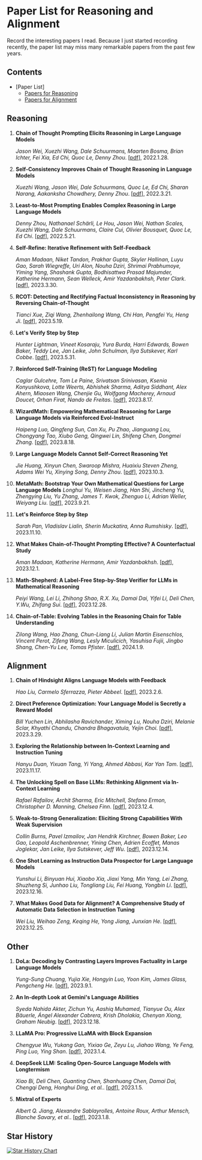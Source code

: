 # Paper List for Reasoning and Alignment
Record the interesting papers I read. Because I just started recording recently, the paper list may miss many remarkable papers from the past few years.
## Contents

- [Paper List]
  - [Papers for Reasoning](#Reasoning)
  - [Papers for Alignment](#Alignment)
 
## Reasoning

1. **Chain of Thought Prompting Elicits Reasoning in Large Language Models**

   *Jason Wei, Xuezhi Wang, Dale Schuurmans, Maarten Bosma, Brian Ichter, Fei Xia, Ed Chi, Quoc Le, Denny Zhou*. [[pdf](https://arxiv.org/pdf/2201.11903v6.pdf)], 2022.1.28.

2. **Self-Consistency Improves Chain of Thought Reasoning in Language Models**

   *Xuezhi Wang, Jason Wei, Dale Schuurmans, Quoc Le, Ed Chi, Sharan Narang, Aakanksha Chowdhery, Denny Zhou*. [[pdf](https://arxiv.org/pdf/2203.11171.pdf)], 2022.3.21.

3. **Least-to-Most Prompting Enables Complex Reasoning in Large Language Models**

   *Denny Zhou, Nathanael Schärli, Le Hou, Jason Wei, Nathan Scales, Xuezhi Wang, Dale Schuurmans, Claire Cui, Olivier Bousquet, Quoc Le, Ed Chi*. [[pdf](https://arxiv.org/pdf/2205.10625.pdf)], 2022.5.21.

4. **Self-Refine: Iterative Refinement with Self-Feedback**

   *Aman Madaan, Niket Tandon, Prakhar Gupta, Skyler Hallinan, Luyu Gao, Sarah Wiegreffe, Uri Alon, Nouha Dziri, Shrimai Prabhumoye, Yiming Yang, Shashank Gupta, Bodhisattwa Prasad Majumder, Katherine Hermann, Sean Welleck, Amir Yazdanbakhsh, Peter Clark*. [[pdf](https://arxiv.org/pdf/2303.17651.pdf)], 2023.3.30.

5. **RCOT: Detecting and Rectifying Factual Inconsistency in Reasoning by Reversing Chain-of-Thought**

   *Tianci Xue, Ziqi Wang, Zhenhailong Wang, Chi Han, Pengfei Yu, Heng Ji*. [[pdf](https://arxiv.org/pdf/2305.11499.pdf)], 2023.5.19.
   
6. **Let's Verify Step by Step**

   *Hunter Lightman, Vineet Kosaraju, Yura Burda, Harri Edwards, Bowen Baker, Teddy Lee, Jan Leike, John Schulman, Ilya Sutskever, Karl Cobbe*. [[pdf](https://arxiv.org/pdf/2305.20050.pdf)], 2023.5.31.

7. **Reinforced Self-Training (ReST) for Language Modeling**

   *Caglar Gulcehre, Tom Le Paine, Srivatsan Srinivasan, Ksenia Konyushkova, Lotte Weerts, Abhishek Sharma, Aditya Siddhant, Alex Ahern, Miaosen Wang, Chenjie Gu, Wolfgang Macherey, Arnaud Doucet, Orhan Firat, Nando de Freitas*. [[pdf](https://arxiv.org/pdf/2308.08998.pdf)], 2023.8.17.

8. **WizardMath: Empowering Mathematical Reasoning for Large Language Models via Reinforced Evol-Instruct**

   *Haipeng Luo, Qingfeng Sun, Can Xu, Pu Zhao, Jianguang Lou, Chongyang Tao, Xiubo Geng, Qingwei Lin, Shifeng Chen, Dongmei Zhang*. [[pdf](https://arxiv.org/pdf/2308.09583.pdf)], 2023.8.18.

9. **Large Language Models Cannot Self-Correct Reasoning Yet**

   *Jie Huang, Xinyun Chen, Swaroop Mishra, Huaixiu Steven Zheng, Adams Wei Yu, Xinying Song, Denny Zhou*. [[pdf](https://arxiv.org/pdf/2310.01798.pdf)], 2023.10.3.

10. **MetaMath: Bootstrap Your Own Mathematical Questions for Large Language Models**
    *Longhui Yu, Weisen Jiang, Han Shi, Jincheng Yu, Zhengying Liu, Yu Zhang, James T. Kwok, Zhenguo Li, Adrian Weller, Weiyang Liu*. [[pdf](https://arxiv.org/pdf/2309.12284.pdf)], 2023.9.21.

12. **Let's Reinforce Step by Step**

    *Sarah Pan, Vladislav Lialin, Sherin Muckatira, Anna Rumshisky*. [[pdf](https://arxiv.org/pdf/2311.05821.pdf)], 2023.11.10.
    
13. **What Makes Chain-of-Thought Prompting Effective? A Counterfactual Study**

    *Aman Madaan, Katherine Hermann, Amir Yazdanbakhsh*. [[pdf](https://aclanthology.org/2023.findings-emnlp.101.pdf)], 2023.12.1.

14. **Math-Shepherd: A Label-Free Step-by-Step Verifier for LLMs in Mathematical Reasoning**

    *Peiyi Wang, Lei Li, Zhihong Shao, R.X. Xu, Damai Dai, Yifei Li, Deli Chen, Y.Wu, Zhifang Sui*. [[pdf](https://arxiv.org/pdf/2312.08935.pdf)], 2023.12.28.

15. **Chain-of-Table: Evolving Tables in the Reasoning Chain for Table Understanding**

    *Zilong Wang, Hao Zhang, Chun-Liang Li, Julian Martin Eisenschlos, Vincent Perot, Zifeng Wang, Lesly Miculicich, Yasuhisa Fujii, Jingbo Shang, Chen-Yu Lee, Tomas Pfister*. [[pdf](https://arxiv.org/pdf/2401.04398.pdf)], 2024.1.9.

## Alignment

1. **Chain of Hindsight Aligns Language Models with Feedback**

   *Hao Liu, Carmelo Sferrazza, Pieter Abbeel*. [[pdf](https://arxiv.org/pdf/2302.02676.pdf)], 2023.2.6.

2. **Direct Preference Optimization: Your Language Model is Secretly a Reward Model**

   *Bill Yuchen Lin, Abhilasha Ravichander, Ximing Lu, Nouha Dziri, Melanie Sclar, Khyathi Chandu, Chandra Bhagavatula, Yejin Choi*. [[pdf](https://arxiv.org/pdf/2305.18290.pdf)], 2023.3.29.

3. **Exploring the Relationship between In-Context Learning and Instruction Tuning**

   *Hanyu Duan, Yixuan Tang, Yi Yang, Ahmed Abbasi, Kar Yan Tam*. [[pdf](https://arxiv.org/pdf/2311.10367.pdf)], 2023.11.17.

4. **The Unlocking Spell on Base LLMs: Rethinking Alignment via In-Context Learning**

   *Rafael Rafailov, Archit Sharma, Eric Mitchell, Stefano Ermon, Christopher D. Manning, Chelsea Finn*. [[pdf](https://arxiv.org/pdf/2312.01552.pdf)], 2023.12.4.

5. **Weak-to-Strong Generalization: Eliciting Strong Capabilities With Weak Supervision**

   *Collin Burns, Pavel Izmailov, Jan Hendrik Kirchner, Bowen Baker, Leo Gao, Leopold Aschenbrenner, Yining Chen, Adrien Ecoffet, Manas Joglekar, Jan Leike, Ilya Sutskever, Jeff Wu*. [[pdf](https://arxiv.org/pdf/2312.09390.pdf)], 2023.12.14.

6. **One Shot Learning as Instruction Data Prospector for Large Language Models**

   *Yunshui Li, Binyuan Hui, Xiaobo Xia, Jiaxi Yang, Min Yang, Lei Zhang, Shuzheng Si, Junhao Liu, Tongliang Liu, Fei Huang, Yongbin Li*. [[pdf](https://arxiv.org/pdf/2312.10302.pdf)], 2023.12.16.

7. **What Makes Good Data for Alignment? A Comprehensive Study of Automatic Data Selection in Instruction Tuning**

   *Wei Liu, Weihao Zeng, Keqing He, Yong Jiang, Junxian He*. [[pdf](https://arxiv.org/pdf/2312.15685.pdf)], 2023.12.25.


## Other

1. **DoLa: Decoding by Contrasting Layers Improves Factuality in Large Language Models**

   *Yung-Sung Chuang, Yujia Xie, Hongyin Luo, Yoon Kim, James Glass, Pengcheng He*. [[pdf](https://arxiv.org/pdf/2401.02954.pdf)], 2023.9.1.
   
2. **An In-depth Look at Gemini's Language Abilities**

   *Syeda Nahida Akter, Zichun Yu, Aashiq Muhamed, Tianyue Ou, Alex Bäuerle, Ángel Alexander Cabrera, Krish Dholakia, Chenyan Xiong, Graham Neubig*. [[pdf](https://arxiv.org/pdf/2312.11444.pdf)], 2023.12.18.

3. **LLaMA Pro: Progressive LLaMA with Block Expansion**

   *Chengyue Wu, Yukang Gan, Yixiao Ge, Zeyu Lu, Jiahao Wang, Ye Feng, Ping Luo, Ying Shan*. [[pdf](https://arxiv.org/pdf/2401.02415.pdf)], 2023.1.4.

4. **DeepSeek LLM: Scaling Open-Source Language Models with Longtermism**

   *Xiao Bi, Deli Chen, Guanting Chen, Shanhuang Chen, Damai Dai, Chengqi Deng, Honghui Ding, et al.*. [[pdf](https://arxiv.org/pdf/2401.02954.pdf)], 2023.1.5.

5. **Mixtral of Experts**

   *Albert Q. Jiang, Alexandre Sablayrolles, Antoine Roux, Arthur Mensch, Blanche Savary, et al.*. [[pdf](https://arxiv.org/pdf/2401.04088.pdf)], 2023.1.8.


## Star History

[![Star History Chart](https://api.star-history.com/svg?repos=XueTianci/PaperList-reasoning-alignment&type=Date)](https://star-history.com/#XueTianci/PaperList-reasoning-alignment&Date)






